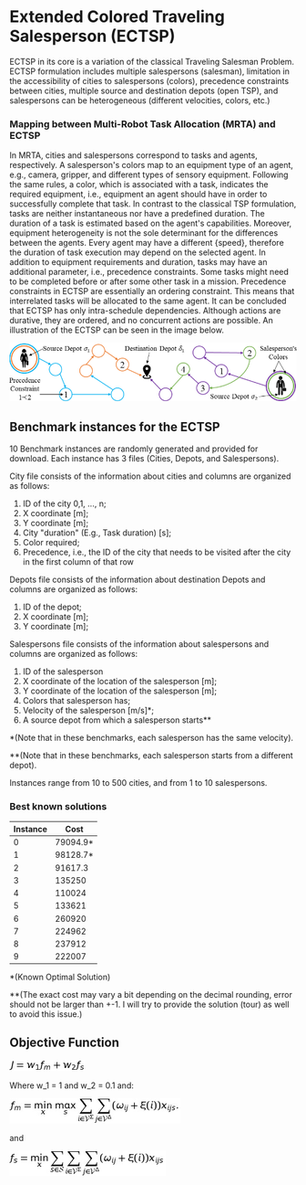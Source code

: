 # Extended Colored Traveling Salesperson (ECTSP)

ECTSP in its core is a variation of the classical Traveling Salesman Problem. ECTSP formulation includes multiple salespersons (salesman), limitation in the accessibility of cities to salespersons (colors), precedence constraints between cities, multiple source and destination depots (open TSP), and salespersons can be heterogeneous (different velocities, colors, etc.) 

### Mapping between Multi-Robot Task Allocation (MRTA) and ECTSP
In MRTA, cities and salespersons correspond to tasks and agents, respectively. A salesperson's colors map to an equipment type of an agent, e.g., camera, gripper, and different types of sensory equipment. Following the same rules, a color, which is associated with a task, indicates the required equipment, i.e., equipment an agent should have in order to successfully complete that task. In contrast to the classical TSP formulation, tasks are neither instantaneous nor have a predefined duration. The duration of a task is estimated based on the agent's capabilities. Moreover, equipment heterogeneity is not the sole determinant for the differences between the agents. Every agent may have a different {speed}, therefore the duration of task execution may depend on the selected agent. In addition to equipment requirements and duration, tasks may have an additional parameter, i.e., precedence constraints. Some tasks might need to be completed before or after some other task in a mission. Precedence constraints in ECTSP are essentially an ordering constraint. This means that interrelated tasks will be allocated to the same agent. It can be concluded that ECTSP has only intra-schedule dependencies. Although actions are durative, they are ordered, and no concurrent actions are possible. An illustration of the ECTSP can be seen in the image below.

![An illustration of ECTSP ](https://github.com/mdh-planner/ECTSP/blob/master/ECTSP_Illustration2.png)
## Benchmark instances for the ECTSP
10 Benchmark instances are randomly generated and provided for download. Each instance has 3 files (Cities, Depots, and Salespersons). 

City file consists of the information about cities and columns are organized as follows:

 1. ID of the city 0,1, ..., n;
 2. X coordinate [m];
 3. Y coordinate [m];
 4. City "duration" (E.g., Task duration) [s];
 5. Color required;
 6. Precedence, i.e., the ID of the city that needs to be visited after the city in the first column of that row

Depots file consists of the information about destination Depots and columns are organized as follows:

 1. ID of the depot;
 2. X coordinate [m];
 3. Y coordinate [m];

Salespersons file consists of the information about salespersons and columns are organized as follows:

 1. ID of the salesperson
 2. X coordinate of the location of the salesperson [m];
 3. Y coordinate of the location of the salesperson [m];
 4. Colors that salesperson has;
 5. Velocity of the salesperson [m/s]*;
 6. A source depot from which a salesperson starts**


*(Note that in these benchmarks, each salesperson has the same velocity).

**(Note that in these benchmarks, each salesperson starts from a different depot).

Instances range from 10 to 500 cities, and from 1 to 10 salespersons.

### Best known solutions
|Instance| Cost  |
|--|--|
| 0 |  79094.9* |
|1|98128.7*|
| 2 | 91617.3 |
|3|135250|
| 4 | 110024 |
|5|133621|
| 6 | 260920 |
|7|224962|
| 8 | 237912 |
|9|222007|

*(Known Optimal Solution)

**(The exact cost may vary a bit depending on the decimal rounding, error should not be larger than +-1. I will try to provide the solution (tour) as well to avoid this issue.)

## Objective Function

![Obj. Function](https://github.com/mdh-planner/ECTSP/blob/master/eq1.png)

Where w_1 = 1 and w_2 = 0.1 and:

![minMax](https://github.com/mdh-planner/ECTSP/blob/master/eq2.png)

and

![minSum](https://github.com/mdh-planner/ECTSP/blob/master/eq3.png)

